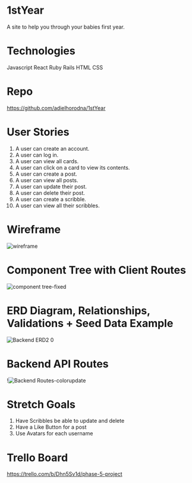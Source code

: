 # 1stYear
A site to help you through your babies first year.


# Technologies 
Javascript React Ruby Rails HTML CSS 

# Repo 
https://github.com/adielhorodna/1stYear

# User Stories
1. A user can create an account.
2. A user can log in.
3. A user can view all cards.
4. A user can click on a card to view its contents.
5. A user can create a post.
6. A user can view all posts.
7. A user can update their post.
8. A user can delete their post.
9. A user can create a scribble.
10. A user can view all their scribbles.


# Wireframe 
![wireframe](https://user-images.githubusercontent.com/114962321/225041542-fe7d5220-c28c-4690-bd0c-818646b79a7c.png)

# Component Tree with Client Routes
![component tree-fixed](https://user-images.githubusercontent.com/114962321/225056293-3c5d3d44-2f36-4fc8-a3d0-b678f9ae91c7.png)


# ERD Diagram, Relationships, Validations + Seed Data Example
![Backend ERD2 0](https://user-images.githubusercontent.com/114962321/225156002-0bd0cfeb-429f-4f8f-b12a-99026edddfa9.png)


# Backend API Routes
!![Backend Routes-colorupdate](https://user-images.githubusercontent.com/114962321/225198111-22c82609-6ec1-4798-822b-cf2aa122ee7a.png)


# Stretch Goals
1. Have Scribbles be able to update and delete
2. Have a Like Button for a post
3. Use Avatars for each username 

# Trello Board
https://trello.com/b/Dhn5Sv1d/phase-5-project
